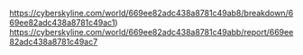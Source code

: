 https://cyberskyline.com/world/669ee82adc438a8781c49ab8/breakdown/669ee82adc438a8781c49ac1)
https://cyberskyline.com/world/669ee82adc438a8781c49abb/report/669ee82adc438a8781c49ac7
